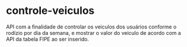 # controle-veiculos
API com a finalidade de controlar os veiculos dos usuários conforme o rodízio por dia da semana, e mostrar o valor do veiculo de acordo com a API da tabela FIPE ao ser inserido.
